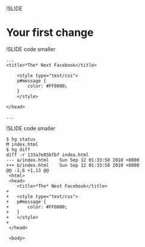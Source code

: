 !SLIDE

# Your first change

!SLIDE code smaller

	...
  	<title>*The* Next Facebook</title>

		<style type="text/css">
		p#message {
			color: #FF0000;
		}
		</style>

	</head>

	...

!SLIDE code smaller

	$ hg status
	M index.html
	$ hg diff
	diff -r 133a7e85bfbf index.html
	--- a/index.html	Sun Sep 12 01:33:50 2010 +0800
	+++ b/index.html	Sun Sep 12 01:33:58 2010 +0800
	@@ -1,6 +1,13 @@
	 <html>
	 <head>
	 	<title>*The* Next Facebook</title>
	+
	+	<style type="text/css">
	+	p#message {
	+		color: #FF0000;
	+	}
	+	</style>
	+
	 </head>

	 <body>
